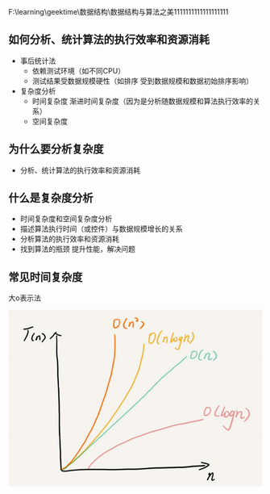 F:\learning\geektime\数据结构\数据结构与算法之美1111111111111111111
## 如何分析、统计算法的执行效率和资源消耗
- 事后统计法
    - 依赖测试环境（如不同CPU）
    - 测试结果受数据规模硬性（如排序 受到数据规模和数据初始排序影响）
- 复杂度分析
    - 时间复杂度  渐进时间复杂度（因为是分析随数据规模和算法执行效率的关系）
    - 空间复杂度
## 为什么要分析复杂度
- 分析、统计算法的执行效率和资源消耗
## 什么是复杂度分析
- 时间复杂度和空间复杂度分析
- 描述算法执行时间（或控件）与数据规模增长的关系
- 分析算法的执行效率和资源消耗
- 找到算法的瓶颈 提升性能，解决问题
## 常见时间复杂度

大o表示法

![](./pic/3-1.png)




